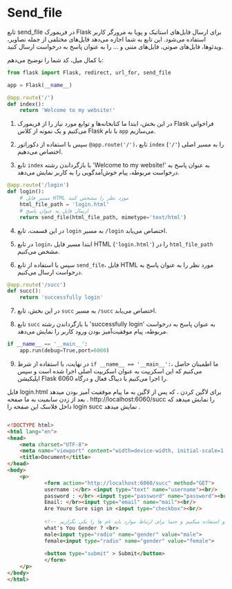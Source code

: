 # Send_file
تابع send_file در فریمورک Flask برای ارسال فایل‌های استاتیک و پویا به مرورگر کاربر استفاده می‌شود. این تابع به شما اجازه می‌دهد فایل‌های مختلفی از جمله تصاویر، ویدئوها، فایل‌های صوتی، فایل‌های متنی و ... را به عنوان پاسخ به درخواست ارسال کنید.

با کمال میل، کد شما را توضیح می‌دهم:

```python
from flask import Flask, redirect, url_for, send_file

app = Flask(__name__)

@app.route('/')
def index():
    return 'Welcome to my website!'
```

1. در این بخش، ابتدا ما کتابخانه‌ها و توابع مورد نیاز را از فریمورک Flask فراخوانی می‌کنیم و یک نمونه از کلاس Flask با نام `app` می‌سازیم.

2. سپس با استفاده از دکوراتور `@app.route('/')`، تابع `index` را به مسیر اصلی (`'/'`) اختصاص می‌دهیم.

3. تابع `index` با بازگرداندن رشته 'Welcome to my website!' به عنوان پاسخ به درخواست مربوطه، پیام خوش‌آمدگویی را به کاربر نمایش می‌دهد.

```python
@app.route('/login')
def login():
    # مسیر فایل HTML مورد نظر را مشخص کنید
    html_file_path = 'login.html'
    # ارسال فایل به عنوان پاسخ
    return send_file(html_file_path, mimetype='text/html')
```

4. در این قسمت، تابع `login` به مسیر `/login` اختصاص می‌یابد. 

5. در تابع `login`، ابتدا مسیر فایل HTML (`'login.html'`) را در `html_file_path` مشخص می‌کنیم.

6. سپس با استفاده از تابع `send_file`، فایل HTML مورد نظر را به عنوان پاسخ به درخواست ارسال می‌کنیم.

```python
@app.route('/succ')
def succ():
    return 'successfully login'
```

7. در این بخش، تابع `succ` به مسیر `/succ` اختصاص می‌یابد.

8. تابع `succ` با بازگرداندن رشته 'successfully login' به عنوان پاسخ به درخواست مربوطه، پیام موفقیت‌آمیز بودن ورود کاربر را نمایش می‌دهد.

```python
if __name__ == '__main__':
    app.run(debug=True,port=6060)
```

9. در نهایت، با استفاده از شرط `if __name__ == '__main__':`، ما اطمینان حاصل می‌کنیم که این اسکریپت به عنوان اسکریپت اصلی اجرا شده است و سپس اپلیکیشن Flask را اجرا می‌کنیم با دیباگ فعال و درگاه 6060.



فایل login.html برای لاگین کردن ، که پس از لاگین به ما پیام موفقیت آمیز بودن میدهد .
بعد از زدن سابمیت به ما صفحه http://localhost:6060/succ را نمایش میدهد که داخل فلاسک این صفحه را login succ نمایش میدهد .

```html

<!DOCTYPE html>
<html lang="en">
<head>
    <meta charset="UTF-8">
    <meta name="viewport" content="width=device-width, initial-scale=1.0">
    <title>Document</title>
</head>
<body>
    <p>
            <form action="http://localhost:6060/succ" method="GET">
            username :</br> <input type="text" name="username"><br/>
            password : </br> <input type="password" name="password"><br/>
            Email: </br><input type="email" name="mail"><br/>
            Are Youre Sure sign in <input type="checkbox"><br/>
            
            <!-- برای اینکه مورد بگذلزیم که کاربر تنها یک گزینه را بتواند انتخاب کند از تایپ رادیو استفاده میکنیم و حتما برای ارتباط موارد باید نام ها را یکی بگزاریم -->
            what's You Gender ? <br>
            male<input type="radio" name="gender" value="male">
            female<input type="radio" name="gender" value="female">
        
            <button type="submit" > Submit</button>
            </form>
    </p>
</body>
</html>
```

